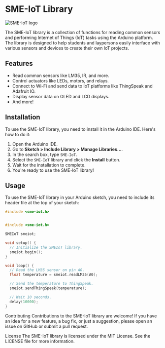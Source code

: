 # SME-IoT Library

![SME-IoT logo](images/sme-iot-logo.png)

The SME-IoT library is a collection of functions for reading common sensors and performing Internet of Things (IoT) tasks using the Arduino platform. The library is designed to help students and laypersons easily interface with various sensors and devices to create their own IoT projects.

## Features

- Read common sensors like LM35, IR, and more.
- Control actuators like LEDs, motors, and relays.
- Connect to Wi-Fi and send data to IoT platforms like ThingSpeak and Adafruit IO.
- Display sensor data on OLED and LCD displays.
- And more!

## Installation

To use the SME-IoT library, you need to install it in the Arduino IDE. Here's how to do it:

1. Open the Arduino IDE.
2. Go to **Sketch > Include Library > Manage Libraries...**.
3. In the search box, type `SME-IoT`.
4. Select the `SME-IoT` library and click the **Install** button.
5. Wait for the installation to complete.
6. You're ready to use the SME-IoT library!

## Usage

To use the SME-IoT library in your Arduino sketch, you need to include its header file at the top of your sketch:

```cpp
#include <sme-iot.h>


#include <sme-iot.h>

SMEIoT smeiot;

void setup() {
  // Initialize the SMEIoT library.
  smeiot.begin();
}

void loop() {
  // Read the LM35 sensor on pin A0.
  float temperature = smeiot.readLM35(A0);

  // Send the temperature to ThingSpeak.
  smeiot.sendThingSpeak(temperature);

  // Wait 10 seconds.
  delay(10000);
}

```

Contributing
Contributions to the SME-IoT library are welcome! If you have an idea for a new feature, a bug fix, or just a suggestion, please open an issue on GitHub or submit a pull request.

License
The SME-IoT library is licensed under the MIT License. See the LICENSE file for more information.

